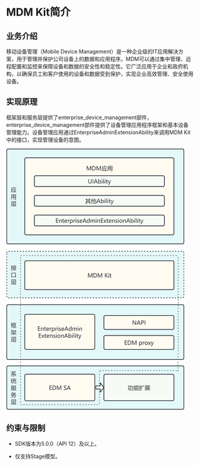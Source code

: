 # MDM Kit简介

## 业务介绍

移动设备管理（Mobile Device Management）是一种企业级的IT应用解决方案，用于管理并保护公司设备上的数据和应用程序。MDM可以通过集中管理、远程配置和监控来保障设备和数据的安全性和稳定性。它广泛应用于企业和政府机构，以确保员工和客户使用的设备和数据受到保护，实现企业高效管理、安全使用设备。

## 实现原理

<!--RP1-->框架层和服务层提供了enterprise_device_management部件，enterprise_device_management部件提供了设备管理应用程序框架和基本设备管理能力。设备管理应用通过EnterpriseAdminExtensionAbility来调用MDM Kit中的接口，实现管理设备的意图。
<!--RP1End-->

![intro_arch.png](./figures/intro_arch.png)


## 约束与限制

- SDK版本为5.0.0（API 12）及以上。

- 仅支持Stage模型。

<!--RP3--><!--RP3End-->
